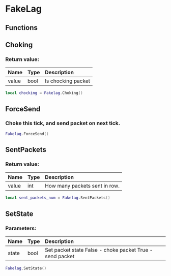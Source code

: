 # FakeLag

## Functions

## Choking

### Return value:

| Name | Type | Description |
| :--- | :--- | :--- |
| value | bool | Is chocking packet |

```lua
local chocking = Fakelag.Choking()
```

## ForceSend

### Choke this tick, and send packet on next tick.

```lua
Fakelag.ForceSend()
```

## SentPackets

### Return value:

| Name | Type | Description |
| :--- | :--- | :--- |
| value | int | How many packets sent in row. |

```lua
local sent_packets_num = Fakelag.SentPackets()
```

## SetState

### Parameters:

| Name | Type | Description |
| :--- | :--- | :--- |
| state | bool | Set packet state False - choke packet True - send packet |

```lua
Fakelag.SetState()
```

